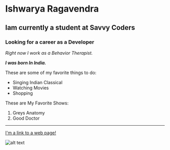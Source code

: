 
# Ishwarya Ragavendra

## Iam currently a student at Savvy Coders 

### Looking for a career as a Developer



_Right now I work as a Behavior Therapist._



**_I was born In India._**


These are some of my favorite things to do:

- Singing Indian Classical 
- Watching Movies
- Shopping

These are My Favorite Shows:

1. Greys Anatomy
2. Good Doctor


---

[I'm a link to a web page!](https://static1.squarespace.com/static/59c51356b1ffb6040cebf07b/t/59c8b5a7c027d8d270cfb65d/1534427831863/)

![alt text](https://static1.squarespace.com/static/59c51356b1ffb6040cebf07b/t/59c8b5a7c027d8d270cfb65d/1534427831863/)